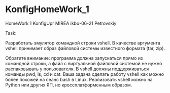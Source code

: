 # KonfigHomeWork_1
HomeWork 1 KonfigUpr MIREA ikbo-06-21 Petrovskiy

Task:

Разработать эмулятор командной строки vshell. В качестве аргумента vshell принимает образ файловой системы известного формата (tar, zip).

Обратите внимание: программа должна запускаться прямо из командной строки, а файл с виртуальной файловой системой не нужно распаковывать у пользователя. В vshell должны поддерживаться команды pwd, ls, cd и cat. Ваша задача сделать работу vshell как можно более похожей на сеанс bash в Linux. Реализовать vshell можно на Python или других ЯП, но кроссплатформенным образом.
